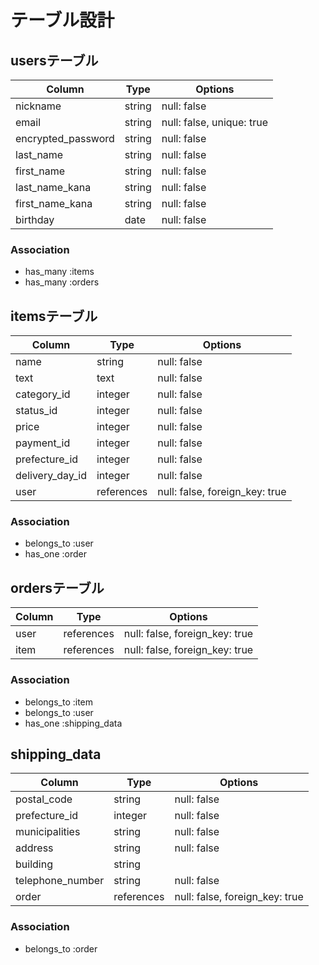 # テーブル設計

## usersテーブル

| Column             | Type    | Options                   |
| ------------------ | ------  | ------------------------- |
| nickname           | string  | null: false               |
| email              | string  | null: false, unique: true |
| encrypted_password | string  | null: false               |
| last_name          | string  | null: false               |
| first_name         | string  | null: false               |
| last_name_kana     | string  | null: false               |
| first_name_kana    | string  | null: false               |
| birthday           | date    | null: false               |

### Association
- has_many :items
- has_many :orders

## itemsテーブル

| Column          | Type       | Options                        |
| --------------- | ---------- | ------------------------------ |
| name            | string     | null: false                    |
| text            | text       | null: false                    |
| category_id     | integer    | null: false                    |
| status_id       | integer    | null: false                    |
| price           | integer    | null: false                    |
| payment_id      | integer    | null: false                    |
| prefecture_id   | integer    | null: false                    |
| delivery_day_id | integer    | null: false                    |
| user            | references | null: false, foreign_key: true |


### Association
- belongs_to :user
- has_one :order

## ordersテーブル

| Column   | Type       | Options                        |
| -------- | ---------- | ------------------------------ |
| user     | references | null: false, foreign_key: true |
| item     | references | null: false, foreign_key: true |

### Association
- belongs_to :item
- belongs_to :user
- has_one :shipping_data

## shipping_data

| Column           | Type       | Options                        |
| ---------------- | ---------- | ------------------------------ |
| postal_code      | string     | null: false                    |
| prefecture_id    | integer    | null: false                    |
| municipalities   | string     | null: false                    |
| address          | string     | null: false                    |
| building         | string     |                                |
| telephone_number | string     | null: false                    |
| order            | references | null: false, foreign_key: true |

### Association
- belongs_to :order
